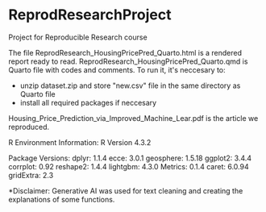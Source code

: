 # ReprodResearchProject
Project for Reproducible Research course

The file ReprodResearch_HousingPricePred_Quarto.html is a rendered report ready to read.
ReprodResearch_HousingPricePred_Quarto.qmd is Quarto file with codes and comments. 
To run it, it's neccesary to:
 - unzip dataset.zip and store "new.csv" file in the same directory as Quarto file
 - install all required packages if neccesary

Housing_Price_Prediction_via_Improved_Machine_Lear.pdf is the article  we reproduced.

R Environment Information:
R Version 4.3.2

Package Versions:
dplyr: 1.1.4
ecce: 3.0.1
geosphere: 1.5.18
ggplot2: 3.4.4
corrplot: 0.92
reshape2: 1.4.4
lightgbm: 4.3.0
Metrics: 0.1.4
caret: 6.0.94
gridExtra: 2.3

*Disclaimer:
Generative AI was used for text cleaning and creating the explanations of some functions.
